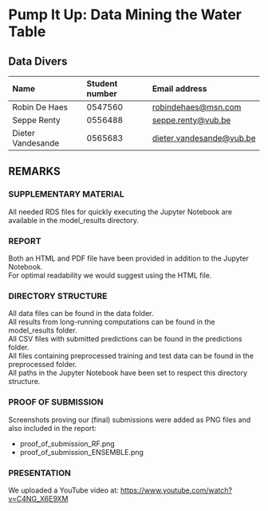 # Pump It Up: Data Mining the Water Table

## Data Divers

| Name                      | Student number                | Email address                                                       |
| :---                      | :---                          | :---                                                                |
| Robin De Haes             | 0547560                       | [robindehaes@msn.com](mailto:robindehaes@msn.com)                   |
| Seppe Renty         | 0556488                       | [seppe.renty@vub.be](mailto:seppe.renty@vub.be)           |
| Dieter Vandesande         | 0565683                       | [dieter.vandesande@vub.be](mailto:dieter.vandesande@vub.be)           |


## REMARKS
### SUPPLEMENTARY MATERIAL
All needed RDS files for quickly executing the Jupyter Notebook are available in the model_results directory.

### REPORT
Both an HTML and PDF file have been provided in addition to the Jupyter Notebook.  
For optimal readability we would suggest using the HTML file.

### DIRECTORY STRUCTURE
All data files can be found in the data folder.  
All results from long-running computations can be found in the model_results folder.  
All CSV files with submitted predictions can be found in the predictions folder.  
All files containing preprocessed training and test data can be found in the preprocessed folder.  
All paths in the Jupyter Notebook have been set to respect this directory structure.  

### PROOF OF SUBMISSION
Screenshots proving our (final) submissions were added as PNG files and also included in the report:  
- proof_of_submission_RF.png  
- proof_of_submission_ENSEMBLE.png  

### PRESENTATION
We uploaded a YouTube video at: https://www.youtube.com/watch?v=C4NG_X6E9XM
